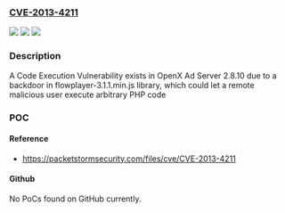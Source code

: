 ### [CVE-2013-4211](https://cve.mitre.org/cgi-bin/cvename.cgi?name=CVE-2013-4211)
![](https://img.shields.io/static/v1?label=Product&message=Ad%20Server&color=blue)
![](https://img.shields.io/static/v1?label=Version&message=n%2Fa&color=blue)
![](https://img.shields.io/static/v1?label=Vulnerability&message=backdoor&color=brighgreen)

### Description

A Code Execution Vulnerability exists in OpenX Ad Server 2.8.10 due to a backdoor in flowplayer-3.1.1.min.js library, which could let a remote malicious user execute arbitrary PHP code

### POC

#### Reference
- https://packetstormsecurity.com/files/cve/CVE-2013-4211

#### Github
No PoCs found on GitHub currently.

